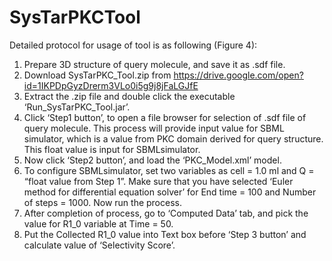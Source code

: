 # SysTarPKCTool

Detailed protocol for usage of tool is as following (Figure 4):

1.	Prepare 3D structure of query molecule, and save it as .sdf file.
2.	Download SysTarPKC_Tool.zip from https://drive.google.com/open?id=1IKPDpGyzDrerm3VLo0i5g9j8jFaLGJfE  
3.	Extract the .zip file and double click the executable ‘Run_SysTarPKC_Tool.jar’.
4.	Click ‘Step1 button’, to open a file browser for selection of .sdf file of query molecule. This process will provide input value for SBML simulator, which is a value from PKC domain derived for query structure. This float value is input for SBMLsimulator.
5.	Now click ‘Step2 button’, and load the ‘PKC_Model.xml’ model. 
6.	To configure SBMLsimulator, set two variables as cell = 1.0 ml and Q = “float value from Step 1”. Make sure that you have selected ‘Euler method for differential equation solver’ for End time = 100 and Number of steps = 1000. Now run the process.
7.	After completion of process, go to ‘Computed Data’ tab, and pick the value for R1_0 variable at Time = 50. 
8.	Put the Collected R1_0 value into Text box before ‘Step 3 button’ and calculate value of ‘Selectivity Score’.

